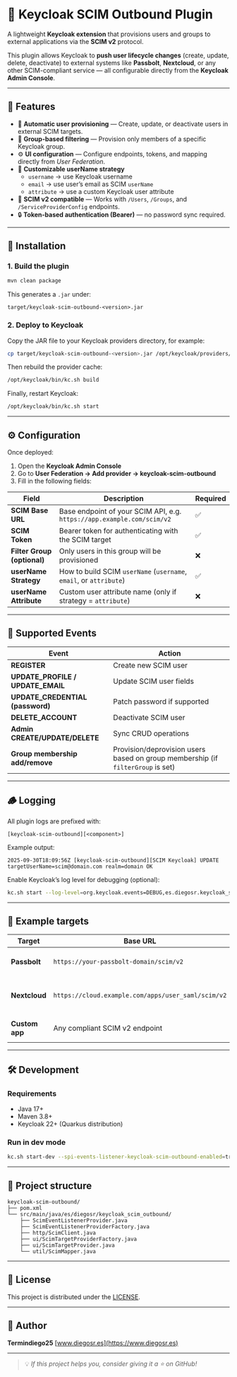 # 🔐 Keycloak SCIM Outbound Plugin

A lightweight **Keycloak extension** that provisions users and groups to external applications via the **SCIM v2** protocol.

This plugin allows Keycloak to **push user lifecycle changes** (create, update, delete, deactivate) to external systems like **Passbolt**, **Nextcloud**, or any other SCIM-compliant service — all configurable directly from the **Keycloak Admin Console**.

---

## 🚀 Features

- 🔁 **Automatic user provisioning** — Create, update, or deactivate users in external SCIM targets.
- 👥 **Group-based filtering** — Provision only members of a specific Keycloak group.
- ⚙️ **UI configuration** — Configure endpoints, tokens, and mapping directly from *User Federation*.
- 🧩 **Customizable userName strategy**
  - `username` → use Keycloak username
  - `email` → use user’s email as SCIM `userName`
  - `attribute` → use a custom Keycloak user attribute
- 🧱 **SCIM v2 compatible** — Works with `/Users`, `/Groups`, and `/ServiceProviderConfig` endpoints.
- 🔒 **Token-based authentication (Bearer)** — no password sync required.

---

## 🧰 Installation

### 1. Build the plugin
```bash
mvn clean package
````

This generates a `.jar` under:

```
target/keycloak-scim-outbound-<version>.jar
```

### 2. Deploy to Keycloak

Copy the JAR file to your Keycloak providers directory, for example:

```bash
cp target/keycloak-scim-outbound-<version>.jar /opt/keycloak/providers/
```

Then rebuild the provider cache:

```bash
/opt/keycloak/bin/kc.sh build
```

Finally, restart Keycloak:

```bash
/opt/keycloak/bin/kc.sh start
```

---

## ⚙️ Configuration

Once deployed:

1. Open the **Keycloak Admin Console**
2. Go to **User Federation → Add provider → keycloak-scim-outbound**
3. Fill in the following fields:

| Field                       | Description                                                           | Required |
| --------------------------- | --------------------------------------------------------------------- | -------- |
| **SCIM Base URL**           | Base endpoint of your SCIM API, e.g. `https://app.example.com/scim/v2` | ✅        |
| **SCIM Token**              | Bearer token for authenticating with the SCIM target                  | ✅        |
| **Filter Group (optional)** | Only users in this group will be provisioned                          | ❌        |
| **userName Strategy**       | How to build SCIM `userName` (`username`, `email`, or `attribute`)    | ✅        |
| **userName Attribute**      | Custom user attribute name (only if strategy = `attribute`)           | ❌        |

---

## 🔄 Supported Events

| Event                             | Action                                                                          |
| --------------------------------- | ------------------------------------------------------------------------------- |
| **REGISTER**                      | Create new SCIM user                                                            |
| **UPDATE_PROFILE / UPDATE_EMAIL** | Update SCIM user fields                                                         |
| **UPDATE_CREDENTIAL (password)**  | Patch password if supported                                                     |
| **DELETE_ACCOUNT**                | Deactivate SCIM user                                                            |
| **Admin CREATE/UPDATE/DELETE**    | Sync CRUD operations                                                            |
| **Group membership add/remove**   | Provision/deprovision users based on group membership (if `filterGroup` is set) |

---

## 🪵 Logging

All plugin logs are prefixed with:

```
[keycloak-scim-outbound][<component>]
```

Example output:

```
2025-09-30T18:09:56Z [keycloak-scim-outbound][SCIM Keycloak] UPDATE targetUserName=scim@domain.com realm=domain OK
```

Enable Keycloak’s log level for debugging (optional):

```bash
kc.sh start --log-level=org.keycloak.events=DEBUG,es.diegosr.keycloak_scim_outbound=DEBUG
```

---

## 🧪 Example targets

| Target         | Base URL                                           | Notes                      |
| -------------- | -------------------------------------------------- | -------------------------- |
| **Passbolt**   | `https://your-passbolt-domain/scim/v2`             | Works out of the box       |
| **Nextcloud**  | `https://cloud.example.com/apps/user_saml/scim/v2` | Requires SCIM app enabled  |
| **Custom app** | Any compliant SCIM v2 endpoint                     | Supports `/Users` resource |

---

## 🛠 Development

### Requirements

* Java 17+
* Maven 3.8+
* Keycloak 22+ (Quarkus distribution)

### Run in dev mode

```bash
kc.sh start-dev --spi-events-listener-keycloak-scim-outbound-enabled=true
```

---

## 🧩 Project structure

```
keycloak-scim-outbound/
├── pom.xml
└── src/main/java/es/diegosr/keycloak_scim_outbound/
    ├── ScimEventListenerProvider.java
    ├── ScimEventListenerProviderFactory.java
    ├── http/ScimClient.java
    ├── ui/ScimTargetProviderFactory.java
    ├── ui/ScimTargetProvider.java
    └── util/ScimMapper.java
```

---

## 📜 License

This project is distributed under the [LICENSE](LICENSE).

---

## 👤 Author

**Termindiego25**
[www.diegosr.es](https://www.diegosr.es)

---

> 💡 *If this project helps you, consider giving it a ⭐ on GitHub!*
